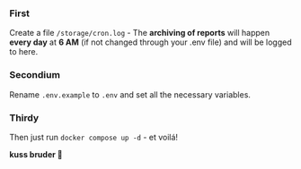 ### First

Create a file `/storage/cron.log` - The **archiving of
reports** will happen **every day** at **6 AM** (if not changed through
your .env file) and will be logged to here.

### Secondium

Rename `.env.example` to `.env` and set all the necessary variables.

### Thirdy

Then just run `docker compose up -d` - et voilá!

**kuss bruder 💋**
